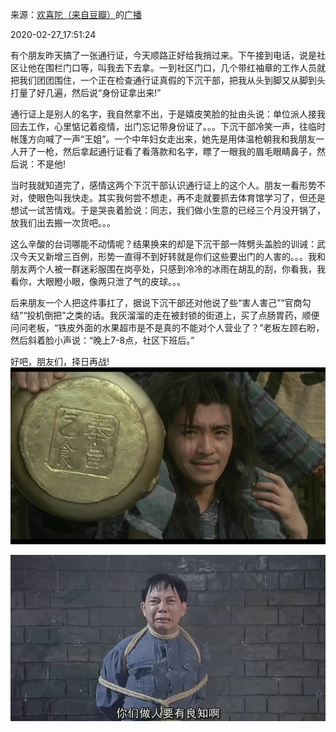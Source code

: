 来源：[欢喜陀（来自豆瓣）](https://www.douban.com/people/sunwukong/)的[广播](https://www.douban.com/people/sunwukong/status/2836342197/)


2020-02-27_17:51:24


有个朋友昨天搞了一张通行证，今天顺路正好给我捎过来。下午接到电话，说是社区让他在围栏门口等，叫我去下去拿。一到社区门口，几个带红袖章的工作人员就把我们团团围住，一个正在检查通行证真假的下沉干部，把我从头到脚又从脚到头打量了好几遍，然后说“身份证拿出来!”

通行证上是别人的名字，我自然拿不出，于是嬉皮笑脸的扯由头说：单位派人接我回去工作，心里惦记着疫情，出门忘记带身份证了。。。下沉干部冷笑一声，往临时帐篷方向喊了一声“王姐”。一个中年妇女走出来，她先是用体温枪朝我和我朋友一人开了一枪，然后拿起通行证看了看落款和名字，瞟了一眼我的眉毛眼睛鼻子，然后说：不是他!

当时我就知道完了，感情这两个下沉干部认识通行证上的这个人。朋友一看形势不对，使眼色叫我快走。其实我何尝不想走，再不走就要抓去体育馆学习了，但还是想试一试苦情戏。于是哭丧着脸说：同志，我们做小生意的已经三个月没开锅了，放我们出去搬一次货吧。。。

这么辛酸的台词哪能不动情呢？结果换来的却是下沉干部一阵劈头盖脸的训诫：武汉今天又新增三百例，形势一直得不到好转就是你们这些要出门的人害的。。。我和朋友两个人被一群迷彩服围在岗亭处，只感到冷冷的冰雨在胡乱的刮，你看我，我看你，大眼瞪小眼，像两只泄了气的皮球。。。

后来朋友一个人把这件事扛了，据说下沉干部还对他说了些“害人害己”“官商勾结”“投机倒把”之类的话。我灰溜溜的走在被封锁的街道上，买了点肠胃药，顺便问问老板，“铁皮外面的水果超市是不是真的不能对个人营业了？”老板左顾右盼，然后斜着脸小声说：“晚上7-8点，社区下班后。”

好吧，朋友们，择日再战!
![](./pic/2020-02-27_17:51:24-欢喜陀的广播1.jpg)  

![](./pic/2020-02-27_17:51:24-欢喜陀的广播2.jpg)  

